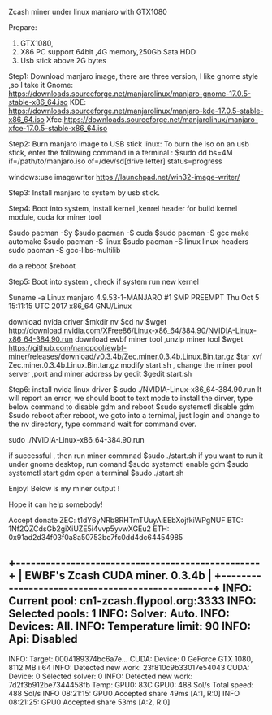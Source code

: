 Zcash miner under linux manjaro with GTX1080

Prepare:
1. GTX1080,
2. X86 PC support 64bit ,4G memory,250Gb Sata HDD
3. Usb stick above 2G bytes


Step1:
Download manjaro image, there are three version, I like gnome style ,so I take it
Gnome: https://downloads.sourceforge.net/manjarolinux/manjaro-gnome-17.0.5-stable-x86_64.iso
KDE: https://downloads.sourceforge.net/manjarolinux/manjaro-kde-17.0.5-stable-x86_64.iso
Xfce:https://downloads.sourceforge.net/manjarolinux/manjaro-xfce-17.0.5-stable-x86_64.iso


Step2:
Burn manjaro image to USB stick
linux:
To burn the iso on an usb stick, enter the following command in a terminal : 
$sudo dd bs=4M if=/path/to/manjaro.iso of=/dev/sd[drive letter] status=progress

windows:use imagewriter
https://launchpad.net/win32-image-writer/

Step3:
Install manjaro  to system by usb stick.


Step4:
Boot into system, install kernel ,kenrel header for build kernel module, cuda for miner tool

$sudo pacman -Sy
$sudo pacman -S cuda
$sudo pacman -S gcc make automake
$sudo pacman -S linux
$sudo pacman -S linux linux-headers
sudo pacman -S gcc-libs-multilib

do a reboot 
$reboot

Step5:
Boot into system , check if  system run new kernel 

$uname -a
Linux manjaro 4.9.53-1-MANJARO #1 SMP PREEMPT Thu Oct 5 15:11:15 UTC 2017 x86_64 GNU/Linux

download nvida driver 
$mkdir nv
$cd nv
$wget http://download.nvidia.com/XFree86/Linux-x86_64/384.90/NVIDIA-Linux-x86_64-384.90.run
download ewbf miner tool ,unzip miner tool
$wget https://github.com/nanopool/ewbf-miner/releases/download/v0.3.4b/Zec.miner.0.3.4b.Linux.Bin.tar.gz
$tar xvf Zec.miner.0.3.4b.Linux.Bin.tar.gz
modify start.sh , change the miner pool server ,port and miner address by gedit
$gedit start.sh

Step6:
install nvida linux driver 
$ sudo ./NVIDIA-Linux-x86_64-384.90.run
It will report an error, we should boot to text mode to install the dirver, type below command to disable gdm and reboot
$sudo systemctl disable gdm
$sudo reboot
after reboot, we goto into a ternimal,  just login and change to the nv directory, type command wait for command over.

sudo ./NVIDIA-Linux-x86_64-384.90.run

if successful , then run miner commnad 
$sudo ./start.sh
if you want to run it under gnome desktop, run comand 
$sudo systemctl enable gdm
$sudo systemctl start gdm
open a terminal 
$sudo ./start.sh

Enjoy! Below is my miner output !

Hope it can help somebody!

Accept donate 
ZEC: t1dY6yNRb8RHTmTUuyAiEEbXojfkiWPgNUF
BTC: 1Nf2QZCdsGb2giXiUZE5i4vvp5yvwXGEu2
ETH: 0x91ad2d34f03f0a8a50753bc7fc0dd4dc64454985


+-------------------------------------------------+
|         EWBF's Zcash CUDA miner. 0.3.4b         |
+-------------------------------------------------+
INFO: Current pool: cn1-zcash.flypool.org:3333
INFO: Selected pools: 1
INFO: Solver: Auto.
INFO: Devices: All.
INFO: Temperature limit: 90
INFO: Api: Disabled
---------------------------------------------------
INFO: Target: 0004189374bc6a7e...
CUDA: Device: 0 GeForce GTX 1080, 8112 MB i:64
INFO: Detected new work: 23f810c9b33017e54043
CUDA: Device: 0 Selected solver: 0
INFO: Detected new work: 7d2f3b912be7344458fb
Temp: GPU0: 83C 
GPU0: 488 Sol/s 
Total speed: 488 Sol/s
INFO 08:21:15: GPU0 Accepted share 49ms [A:1, R:0]
INFO 08:21:25: GPU0 Accepted share 53ms [A:2, R:0]



